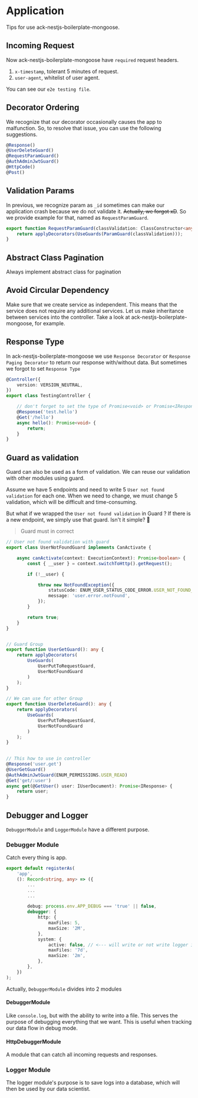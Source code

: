 # Application

Tips for use ack-nestjs-boilerplate-mongoose.

## Incoming Request

Now ack-nestjs-boilerplate-mongoose have `required` request headers.

1. `x-timestamp`, tolerant 5 minutes of request.
2. `user-agent`, whitelist of user agent.

You can see our `e2e testing file`.

## Decorator Ordering

We recognize that our decorator occasionally causes the app to malfunction. So, to resolve that issue, you can use the following suggestions.

```typescript
@Response()
@UserDeleteGuard()
@RequestParamGuard()
@AuthAdminJwtGuard()
@HttpCode()
@Post()
```

## Validation Params

In previous, we recognize param as `_id` sometimes can make our application crash because we do not validate it. ~~Actually, we forgot xD~~. So we provide example for that, named as `RequestParamGuard`.

```typescript
export function RequestParamGuard(classValidation: ClassConstructor<any>): any {
    return applyDecorators(UseGuards(ParamGuard(classValidation)));
}
```

<button-jump-to name="Jump To Request Validation" link="/#/request-validation"></button-jump-to>

## Abstract Class Pagination

Always implement abstract class for pagination

## Avoid Circular Dependency

Make sure that we create service as independent. This means that the service does not require any additional services.
Let us make inheritance between services into the controller. Take a look at ack-nestjs-boilerplate-mongoose, for example.

## Response Type

In ack-nestjs-boilerplate-mongoose we use `Response Decorator` or `Response Paging Decorator` to return our response with/without data. But sometimes we forgot to set `Response Type`

```typescript
@Controller({
    version: VERSION_NEUTRAL,
})
export class TestingController {

    // don't forget to set the type of Promise<void> or Promise<IResponse>
    @Response('test.hello')
    @Get('/hello')
    async hello(): Promise<void> { 
        return;
    }
}

```

## Guard as validation

Guard can also be used as a form of validation. We can reuse our validation with other modules using guard.

Assume we have 5 endpoints and need to write 5 `User not found validation` for each one. When we need to change, we must change 5 validation, which will be difficult and time-consuming.

But what if we wrapped the `User not found validation` in Guard ?
If there is a new endpoint, we simply use that guard. 
Isn't it simple? 😬

> Guard must in correct

```typescript
// User not found validation with guard
export class UserNotFoundGuard implements CanActivate {

    async canActivate(context: ExecutionContext): Promise<boolean> {
        const { __user } = context.switchToHttp().getRequest();

        if (!__user) {

            throw new NotFoundException({
                statusCode: ENUM_USER_STATUS_CODE_ERROR.USER_NOT_FOUND_ERROR,
                message: 'user.error.notFound',
            });
        }

        return true;
    }
}


// Guard Group
export function UserGetGuard(): any {
    return applyDecorators(
        UseGuards(
            UserPutToRequestGuard, 
            UserNotFoundGuard
        )
    );
}

// We can use for other Group
export function UserDeleteGuard(): any {
    return applyDecorators(
        UseGuards(
            UserPutToRequestGuard, 
            UserNotFoundGuard
        )
    );
}

  
// This how to use in controller  
@Response('user.get')
@UserGetGuard()
@AuthAdminJwtGuard(ENUM_PERMISSIONS.USER_READ)
@Get('get/:user')
async get(@GetUser() user: IUserDocument): Promise<IResponse> {
    return user;
}
```

## Debugger and Logger

`DebuggerModule` and `LoggerModule` have a different purpose.

### Debugger Module

Catch every thing is app.

```typescript
export default registerAs(
    'app',
    (): Record<string, any> => ({
        ...
        ...
        ...

        debug: process.env.APP_DEBUG === 'true' || false,
        debugger: {
            http: {
                maxFiles: 5,
                maxSize: '2M',
            },
            system: {
                active: false, // <--- will write or not write logger into file
                maxFiles: '7d',
                maxSize: '2m',
            },
        },
    })
);
```

Actually, `DebuggerModule` divides into 2 modules

#### DebuggerModule

Like `console.log`, but with the ability to write into a file. This serves the purpose of debugging everything that we want. This is useful when tracking our data flow in debug mode.

#### HttpDebuggerModule

A module that can catch all incoming requests and responses.

### Logger Module

The logger module's purpose is to save logs into a database, which will then be used by our data scientist.

